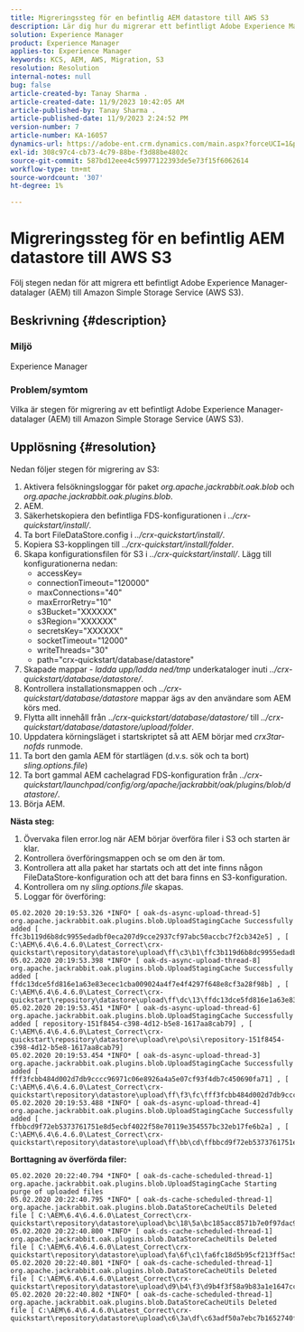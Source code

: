 ```yaml
---
title: Migreringssteg för en befintlig AEM datastore till AWS S3
description: Lär dig hur du migrerar ett befintligt Adobe Experience Manager-datalager (AEM) till Amazon Simple Storage Service (AWS S3).
solution: Experience Manager
product: Experience Manager
applies-to: Experience Manager
keywords: KCS, AEM, AWS, Migration, S3
resolution: Resolution
internal-notes: null
bug: false
article-created-by: Tanay Sharma .
article-created-date: 11/9/2023 10:42:05 AM
article-published-by: Tanay Sharma .
article-published-date: 11/9/2023 2:24:52 PM
version-number: 7
article-number: KA-16057
dynamics-url: https://adobe-ent.crm.dynamics.com/main.aspx?forceUCI=1&pagetype=entityrecord&etn=knowledgearticle&id=baf2009e-ec7e-ee11-8179-6045bd006149
exl-id: 308c97c4-cb73-4c79-88be-f3d88be4802c
source-git-commit: 587bd12eee4c59977122393de5e73f15f6062614
workflow-type: tm+mt
source-wordcount: '307'
ht-degree: 1%

---
```


# Migreringssteg för en befintlig AEM datastore till AWS S3


Följ stegen nedan för att migrera ett befintligt Adobe Experience Manager-datalager (AEM) till Amazon Simple Storage Service (AWS S3).

## Beskrivning {#description}


### Miljö

Experience Manager



### Problem/symtom

Vilka är stegen för migrering av ett befintligt Adobe Experience Manager-datalager (AEM) till Amazon Simple Storage Service (AWS S3).


## Upplösning {#resolution}


Nedan följer stegen för migrering av S3:

1. Aktivera felsökningsloggar för paket *org.apache.jackrabbit.oak.blob* och *org.apache.jackrabbit.oak.plugins.blob*.
2. AEM.
3. Säkerhetskopiera den befintliga FDS-konfigurationen i *../crx-quickstart/install/*.
4. Ta bort FileDataStore.config i *../crx-quickstart/install/*.
5. Kopiera S3-kopplingen till *../crx-quickstart/install/folder*.
6. Skapa konfigurationsfilen för S3 i *../crx-quickstart/install/*. Lägg till konfigurationerna nedan: 
   - accessKey=
   - connectionTimeout=&quot;120000&quot;
   - maxConnections=&quot;40&quot;
   - maxErrorRetry=&quot;10&quot;
   - s3Bucket=&quot;XXXXXX&quot;
   - s3Region=&quot;XXXXXX&quot;
   - secretsKey=&quot;XXXXXX&quot;
   - socketTimeout=&quot;12000&quot;
   - writeThreads=&quot;30&quot;
   - path=&quot;crx-quickstart/database/datastore&quot;
7. Skapade mappar - *ladda upp/ladda ned/tmp* underkataloger inuti *../crx-quickstart/database/datastore/*.
8. Kontrollera installationsmappen och *../crx-quickstart/database/datastore* mappar ägs av den användare som AEM körs med.
9. Flytta allt innehåll från .*./crx-quickstart/database/datastore/* till *../crx-quickstart/database/datastore/upload/folder*.
10. Uppdatera körningsläget i startskriptet så att AEM börjar med *crx3tar-nofds* runmode.
11. Ta bort den gamla AEM för startlägen (d.v.s. sök och ta bort) *sling.options.file*)
12. Ta bort gammal AEM cachelagrad FDS-konfiguration från *../crx-quickstart/launchpad/config/org/apache/jackrabbit/oak/plugins/blob/datastore/*.
13. Börja AEM.


<b>Nästa steg:</b>

1. Övervaka filen error.log när AEM börjar överföra filer i S3 och starten är klar.
2. Kontrollera överföringsmappen och se om den är tom.
3. Kontrollera att alla paket har startats och att det inte finns någon FileDataStore-konfiguration och att det bara finns en S3-konfiguration.
4. Kontrollera om ny *sling.options.file* skapas.
5. Loggar för överföring:





```
05.02.2020 20:19:53.326 *INFO* [ oak-ds-async-upload-thread-5]  org.apache.jackrabbit.oak.plugins.blob.UploadStagingCache Successfully added [ ffc3b119d6b8dc9955edadbf0eca207d9cce2937cf97abc50accbc7f2cb342e5] , [ C:\AEM\6.4\6.4.6.0\Latest_Correct\crx-quickstart\repository\datastore\upload\ff\c3\b1\ffc3b119d6b8dc9955edadbf0eca207d9cce2937cf97abc50accbc7f2cb342e5] 
05.02.2020 20:19:53.398 *INFO* [ oak-ds-async-upload-thread-8]  org.apache.jackrabbit.oak.plugins.blob.UploadStagingCache Successfully added [ ffdc13dce5fd816e1a63e83ecec1cba009024a4f7e4f4297f648e8cf3a28f98b] , [ C:\AEM\6.4\6.4.6.0\Latest_Correct\crx-quickstart\repository\datastore\upload\ff\dc\13\ffdc13dce5fd816e1a63e83ecec1cba009024a4f7e4f4297f648e8cf3a28f98b] 
05.02.2020 20:19:53.451 *INFO* [ oak-ds-async-upload-thread-6]  org.apache.jackrabbit.oak.plugins.blob.UploadStagingCache Successfully added [ repository-151f8454-c398-4d12-b5e8-1617aa8cab79] , [ C:\AEM\6.4\6.4.6.0\Latest_Correct\crx-quickstart\repository\datastore\upload\re\po\si\repository-151f8454-c398-4d12-b5e8-1617aa8cab79] 
05.02.2020 20:19:53.454 *INFO* [ oak-ds-async-upload-thread-3]  org.apache.jackrabbit.oak.plugins.blob.UploadStagingCache Successfully added [ fff3fcbb484d002d7db9cccc96971c06e8926a4a5e07cf93f4db7c450690fa71] , [ C:\AEM\6.4\6.4.6.0\Latest_Correct\crx-quickstart\repository\datastore\upload\ff\f3\fc\fff3fcbb484d002d7db9cccc96971c06e8926a4a5e07cf93f4db7c450690fa71] 
05.02.2020 20:19:53.488 *INFO* [ oak-ds-async-upload-thread-4]  org.apache.jackrabbit.oak.plugins.blob.UploadStagingCache Successfully added [ ffbbcd9f72eb5373761751e8d5ecbf4022f58e70119e354557bc32eb17fe6b2a] , [ C:\AEM\6.4\6.4.6.0\Latest_Correct\crx-quickstart\repository\datastore\upload\ff\bb\cd\ffbbcd9f72eb5373761751e8d5ecbf4022f58e70119e354557bc32eb17fe6b2a]
```


<b>Borttagning av överförda filer:</b>




```
05.02.2020 20:22:40.794 *INFO* [ oak-ds-cache-scheduled-thread-1]  org.apache.jackrabbit.oak.plugins.blob.UploadStagingCache Starting purge of uploaded files
05.02.2020 20:22:40.795 *INFO* [ oak-ds-cache-scheduled-thread-1]  org.apache.jackrabbit.oak.plugins.blob.DataStoreCacheUtils Deleted file [ C:\AEM\6.4\6.4.6.0\Latest_Correct\crx-quickstart\repository\datastore\upload\bc\18\5a\bc185acc8571b7e0f97dac92b0285fe248004909c3d8264e03cfb2a8101bada6] 
05.02.2020 20:22:40.800 *INFO* [ oak-ds-cache-scheduled-thread-1]  org.apache.jackrabbit.oak.plugins.blob.DataStoreCacheUtils Deleted file [ C:\AEM\6.4\6.4.6.0\Latest_Correct\crx-quickstart\repository\datastore\upload\fa\6f\c1\fa6fc18d5b95cf213ff5ac5d9eb0fed7c61310ac2c373ca2cbf187844bf39c24] 
05.02.2020 20:22:40.801 *INFO* [ oak-ds-cache-scheduled-thread-1]  org.apache.jackrabbit.oak.plugins.blob.DataStoreCacheUtils Deleted file [ C:\AEM\6.4\6.4.6.0\Latest_Correct\crx-quickstart\repository\datastore\upload\d9\b4\f3\d9b4f3f58a9b83a1e1647cc23b77d672836171afdccbbbd8726f480b741a4c2e] 
05.02.2020 20:22:40.802 *INFO* [ oak-ds-cache-scheduled-thread-1]  org.apache.jackrabbit.oak.plugins.blob.DataStoreCacheUtils Deleted file [ C:\AEM\6.4\6.4.6.0\Latest_Correct\crx-quickstart\repository\datastore\upload\c6\3a\df\c63adf50a7ebc7b1652740fb8be9b72f5b76d22477f0d411becab2f8eeceb70b]
```
